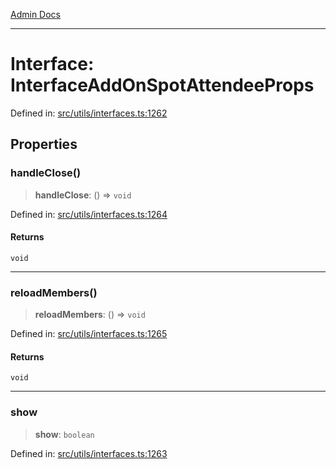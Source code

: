 [Admin Docs](/)

***

# Interface: InterfaceAddOnSpotAttendeeProps

Defined in: [src/utils/interfaces.ts:1262](https://github.com/PalisadoesFoundation/talawa-admin/blob/main/src/utils/interfaces.ts#L1262)

## Properties

### handleClose()

> **handleClose**: () => `void`

Defined in: [src/utils/interfaces.ts:1264](https://github.com/PalisadoesFoundation/talawa-admin/blob/main/src/utils/interfaces.ts#L1264)

#### Returns

`void`

***

### reloadMembers()

> **reloadMembers**: () => `void`

Defined in: [src/utils/interfaces.ts:1265](https://github.com/PalisadoesFoundation/talawa-admin/blob/main/src/utils/interfaces.ts#L1265)

#### Returns

`void`

***

### show

> **show**: `boolean`

Defined in: [src/utils/interfaces.ts:1263](https://github.com/PalisadoesFoundation/talawa-admin/blob/main/src/utils/interfaces.ts#L1263)
